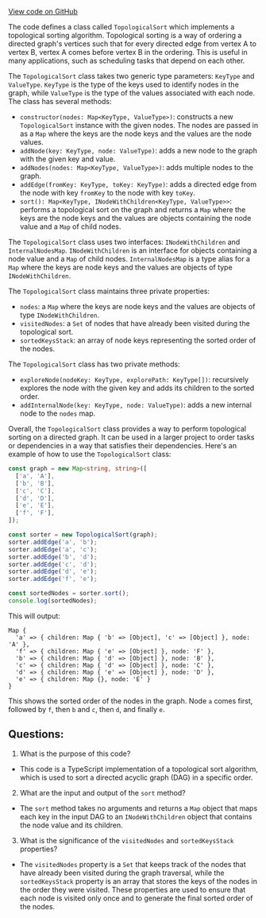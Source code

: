 [View code on GitHub](zoo-labs/zoo/blob/master/zdk/research/MultiRouting/src/TopologicalSort.ts)

The code defines a class called `TopologicalSort` which implements a topological sorting algorithm. Topological sorting is a way of ordering a directed graph's vertices such that for every directed edge from vertex A to vertex B, vertex A comes before vertex B in the ordering. This is useful in many applications, such as scheduling tasks that depend on each other.

The `TopologicalSort` class takes two generic type parameters: `KeyType` and `ValueType`. `KeyType` is the type of the keys used to identify nodes in the graph, while `ValueType` is the type of the values associated with each node. The class has several methods:

- `constructor(nodes: Map<KeyType, ValueType>)`: constructs a new `TopologicalSort` instance with the given nodes. The nodes are passed in as a `Map` where the keys are the node keys and the values are the node values.
- `addNode(key: KeyType, node: ValueType)`: adds a new node to the graph with the given key and value.
- `addNodes(nodes: Map<KeyType, ValueType>)`: adds multiple nodes to the graph.
- `addEdge(fromKey: KeyType, toKey: KeyType)`: adds a directed edge from the node with key `fromKey` to the node with key `toKey`.
- `sort(): Map<KeyType, INodeWithChildren<KeyType, ValueType>>`: performs a topological sort on the graph and returns a `Map` where the keys are the node keys and the values are objects containing the node value and a `Map` of child nodes.

The `TopologicalSort` class uses two interfaces: `INodeWithChildren` and `InternalNodesMap`. `INodeWithChildren` is an interface for objects containing a node value and a `Map` of child nodes. `InternalNodesMap` is a type alias for a `Map` where the keys are node keys and the values are objects of type `INodeWithChildren`.

The `TopologicalSort` class maintains three private properties:

- `nodes`: a `Map` where the keys are node keys and the values are objects of type `INodeWithChildren`.
- `visitedNodes`: a `Set` of nodes that have already been visited during the topological sort.
- `sortedKeysStack`: an array of node keys representing the sorted order of the nodes.

The `TopologicalSort` class has two private methods:

- `exploreNode(nodeKey: KeyType, explorePath: KeyType[])`: recursively explores the node with the given key and adds its children to the sorted order.
- `addInternalNode(key: KeyType, node: ValueType)`: adds a new internal node to the `nodes` map.

Overall, the `TopologicalSort` class provides a way to perform topological sorting on a directed graph. It can be used in a larger project to order tasks or dependencies in a way that satisfies their dependencies. Here's an example of how to use the `TopologicalSort` class:

```typescript
const graph = new Map<string, string>([
  ['a', 'A'],
  ['b', 'B'],
  ['c', 'C'],
  ['d', 'D'],
  ['e', 'E'],
  ['f', 'F'],
]);

const sorter = new TopologicalSort(graph);
sorter.addEdge('a', 'b');
sorter.addEdge('a', 'c');
sorter.addEdge('b', 'd');
sorter.addEdge('c', 'd');
sorter.addEdge('d', 'e');
sorter.addEdge('f', 'e');

const sortedNodes = sorter.sort();
console.log(sortedNodes);
```

This will output:

```
Map {
  'a' => { children: Map { 'b' => [Object], 'c' => [Object] }, node: 'A' },
  'f' => { children: Map { 'e' => [Object] }, node: 'F' },
  'b' => { children: Map { 'd' => [Object] }, node: 'B' },
  'c' => { children: Map { 'd' => [Object] }, node: 'C' },
  'd' => { children: Map { 'e' => [Object] }, node: 'D' },
  'e' => { children: Map {}, node: 'E' }
}
```

This shows the sorted order of the nodes in the graph. Node `a` comes first, followed by `f`, then `b` and `c`, then `d`, and finally `e`.
## Questions: 
 1. What is the purpose of this code?
- This code is a TypeScript implementation of a topological sort algorithm, which is used to sort a directed acyclic graph (DAG) in a specific order.

2. What are the input and output of the `sort` method?
- The `sort` method takes no arguments and returns a `Map` object that maps each key in the input DAG to an `INodeWithChildren` object that contains the node value and its children.

3. What is the significance of the `visitedNodes` and `sortedKeysStack` properties?
- The `visitedNodes` property is a `Set` that keeps track of the nodes that have already been visited during the graph traversal, while the `sortedKeysStack` property is an array that stores the keys of the nodes in the order they were visited. These properties are used to ensure that each node is visited only once and to generate the final sorted order of the nodes.